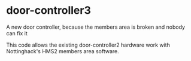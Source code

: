 # door-controller3
A new door controller, because the members area is broken and nobody can fix it

This code allows the existing door-controller2 hardware work with Nottinghack's
HMS2 members area software.
